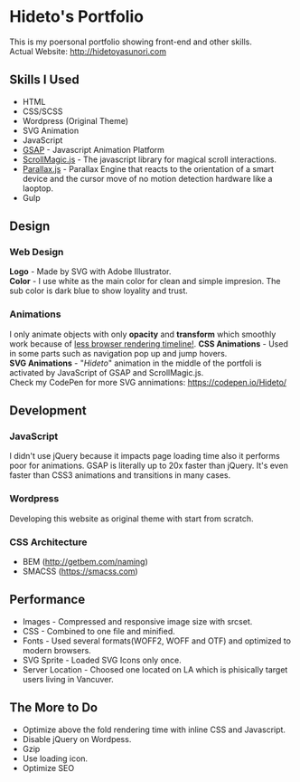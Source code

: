 # Hideto's Portfolio
This is my poersonal portfolio showing front-end and other skills.  
Actual Website: http://hidetoyasunori.com  

## Skills I Used
* HTML
* CSS/SCSS
* Wordpress (Original Theme)
* SVG Animation
* JavaScript
* [GSAP](https://greensock.com/gsap) - Javascript Animation Platform
* [ScrollMagic.js](http://scrollmagic.io/) - The javascript library for magical scroll interactions.
* [Parallax.js](https://github.com/wagerfield/parallax) - Parallax Engine that reacts to the orientation of a smart device and the cursor move of no motion detection hardware like a laoptop.
* Gulp

## Design
### Web Design
**Logo** - Made by SVG with Adobe Illustrator.  
**Color** - I use white as the main color for clean and simple impresion. The sub color is dark blue to show loyality and trust.

### Animations
I only animate objects with only **opacity** and **transform** which smoothly work because of [less browser rendering timeline!](https://developers.google.com/web/fundamentals/performance/rendering/).
**CSS Animations** - Used in some parts such as navigation pop up and jump hovers.   
**SVG Animations** - "_Hideto_" animation in the middle of the portfoli is activated by JavaScript of GSAP and ScrollMagic.js.   
Check my CodePen for more SVG annimations:  https://codepen.io/Hideto/


## Development
### JavaScript
I didn't use jQuery because it impacts page loading time also it performs poor for animations.
GSAP is literally up to 20x faster than jQuery. It's even faster than CSS3 animations and transitions in many cases. 

### Wordpress
Developing this website as original theme with start from scratch.

### CSS Architecture
* BEM (http://getbem.com/naming)
* SMACSS (https://smacss.com)

## Performance
* Images - Compressed and responsive image size with srcset.
* CSS - Combined to one file and minified.
* Fonts - Used several formats(WOFF2, WOFF and OTF) and optimized to modern browsers.
* SVG Sprite - Loaded SVG Icons only once.
* Server Location - Choosed one located on LA which is phisically target users living in Vancuver.

## The More to Do
* Optimize above the fold rendering time with inline CSS and Javascript.
* Disable jQuery on Wordpess.
* Gzip
* Use loading icon.
* Optimize SEO